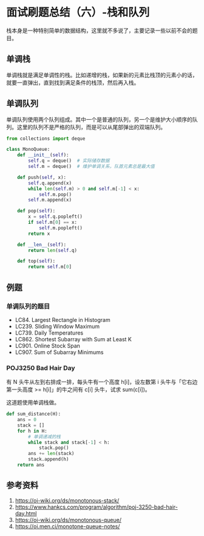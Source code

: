 # 面试刷题总结（六）-栈和队列

<!--
ID: 4347c221-3f1b-4339-9d7e-0d96a0e109cb
Status: publish
Date: 2020-07-29T23:37:30
Modified: 2020-07-29T23:37:30
wp_id: 1680
-->

栈本身是一种特别简单的数据结构，这里就不多说了，主要记录一些以前不会的题目。

## 单调栈

单调栈就是满足单调性的栈。比如递增的栈，如果新的元素比栈顶的元素小的话，就要一直弹出，直到找到满足条件的栈顶，然后再入栈。

## 单调队列

单调队列使用两个队列组成。其中一个是普通的队列，另一个是维护大小顺序的队列。这里的队列不是严格的队列，而是可以从尾部弹出的双端队列。

```py
from collections import deque

class MonoQueue:
    def __init__(self):
        self.q = deque()  # 实际储存数据
        self.m = deque()  # 维护单调关系，队首元素总是最大值

    def push(self, x):
        self.q.append(x)
        while len(self.m) > 0 and self.m[-1] < x:
            self.m.pop()
        self.m.append(x)

    def pop(self):
        x = self.q.popleft()
        if self.m[0] == x:
            self.m.popleft()
        return x

    def __len__(self):
        return len(self.q)

    def top(self):
        return self.m[0]
```

## 例题

### 单调队列的题目

- LC84. Largest Rectangle in Histogram
- LC239. Sliding Window Maximum
- LC739. Daily Temperatures
- LC862. Shortest Subarray with Sum at Least K
- LC901. Online Stock Span
- LC907. Sum of Subarray Minimums

### POJ3250 Bad Hair Day

有 N 头牛从左到右排成一排，每头牛有一个高度 h[i]，设左数第 i 头牛与「它右边第一头高度 >= h[i]」的牛之间有 c[i] 头牛，试求 sum(c[i])。

这道题使用单调栈做。

```py
def sum_distance(H):
    ans = 0
    stack = []
    for h in H:
        # 单调递减的栈
        while stack and stack[-1] < h:
            stack.pop()
        ans += len(stack)
        stack.append(h)
    return ans
```

## 参考资料

1. https://oi-wiki.org/ds/monotonous-stack/
2. https://www.hankcs.com/program/algorithm/poj-3250-bad-hair-day.html
3. https://oi-wiki.org/ds/monotonous-queue/
4. https://oi.men.ci/monotone-queue-notes/